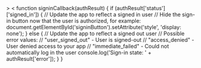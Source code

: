 <html itemscope
itemtype="http://schema.org/Event">
>


<head>
<meta charset="UTF-8" />
<title>GoogleAPI </title>
	 <link 
href="https://fonts.googleapis.com/css?
family=Roboto" rel="stylesheet" 
type="text/css">
  <    <!-- Place this asynchronous JavaScript just before your </body> tag -->
    <script type="text/javascript">
      (function() {
       var po = document.createElement('script'); po.type = 'text/javascript'; po.async = true;
       po.src = 'https://apis.google.com/js/client:plusone.js';
       var s = document.getElementsByTagName('script')[0]; s.parentNode.insertBefore(po, s);
     })();
    </script>
        <span id="signinButton">
    <span
    class="g-signin"
    data-callback="signinCallback"
    data-clientid="CLIENT_ID"
    data-cookiepolicy="single_host_origin"
    data-requestvisibleactions="http://schema.org/AddAction"
    data-scope="https://www.googleapis.com/auth/plus.login">
  </span>
</span>
    function signinCallback(authResult) {
  if (authResult['status']['signed_in']) {
    // Update the app to reflect a signed in user
    // Hide the sign-in button now that the user is authorized, for example:
    document.getElementById('signinButton').setAttribute('style', 'display: none');
  } else {
    // Update the app to reflect a signed out user
    // Possible error values:
    //   "user_signed_out" - User is signed-out
    //   "access_denied" - User denied access to your app
    //   "immediate_failed" - Could not automatically log in the user
    console.log('Sign-in state: ' + authResult['error']);
  }
}
